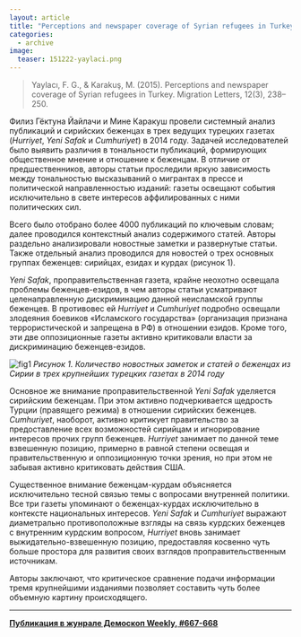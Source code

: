 ```yaml
---
layout: article
title: "Perceptions and newspaper coverage of Syrian refugees in Turkey"
categories: 
  - archive
image:
  teaser: 151222-yaylaci.png
---
```


> Yaylacı, F. G., & Karakuş, M. (2015). Perceptions and newspaper coverage of Syrian refugees in Turkey. Migration Letters, 12(3), 238–250.

Филиз Гёктуна Йайлачи и Мине Каракуш провели системный анализ публикаций и сирийских беженцах в трех ведущих турецких газетах (*Hurriyet*, *Yeni Safak* и *Cumhuriyet*) в 2014 году. Задачей исследователей было выявить различия в тональности публикаций, формирующих общественное мнение и отношение к беженцам. В отличие от предшественников, авторы статьи проследили яркую зависимость между тональностью высказываний о мигрантах в прессе и политической направленностью изданий: газеты освещают события исключительно в свете интересов аффилированных с ними политических сил.

Всего было отобрано более 4000 публикаций по ключевым словам; далее проводился контекстный анализ содержимого статей. Авторы раздельно анализировали новостные заметки и развернутые статьи. Также отдельный анализ проводился для новостей о трех основных группах беженцев: сирийцах, езидах и курдах (рисунок 1).

*Yeni Safak*, проправительственная газета, крайне неохотно освещала проблемы беженцев-езидов, в чем авторы статьи усматривают целенаправленную дискриминацию данной неисламской группы беженцев. В противовес ей *Hurriyet* и *Cumhuriyet* подробно освещали злодеяния боевиков «Исламского государства» (организация признана террористической и запрещена в РФ) в отношении езидов. Кроме того, эти две оппозиционные газеты активно критиковали власти за дискриминацию беженцев-езидов.

![fig1](/dem-digest/images/2015/667-fig-03.png)
*Рисунок 1. Количество новостных заметок и статей о беженцах из Сирии в трех крупнейших турецких газетах в 2014 году*

Основное же внимание проправительственной *Yeni Safak* уделяется сирийским беженцам. При этом активно подчеркивается щедрость Турции (правящего режима) в отношении сирийских беженцев. *Cumhuriyet*, наоборот, активно критикует правительство за предоставление всех возможностей сирийцам и игнорирование интересов прочих групп беженцев. *Hurriyet* занимает по данной теме взвешенную позицию, примерно в равной степени освещая и правительственную и оппозиционную точки зрения, но при этом не забывая активно критиковать действия США.

Существенное внимание беженцам-курдам объясняется исключительно тесной связью темы с вопросами внутренней политики. Все три газеты упоминают о беженцах-курдах исключительно в контексте национальных интересов. *Yeni Safak* и *Cumhuriyet* выражают диаметрально противоположные взгляды на связь курдских беженцев с внутренним курдским вопросом, *Hurriyet* вновь занимает выжидательно-взвешенную позицию, предоставляя косвенно чуть больше простора для развития своих взглядов проправительственным источникам.

Авторы заключают, что критическое сравнение подачи информации тремя крупнейшими изданиями позволяет составить чуть более объемную картину происходящего.

***
**[Публикация в жунрале Демоскоп Weekly, #667-668](http://demoscope.ru/weekly/2015/0667/digest04.php)**